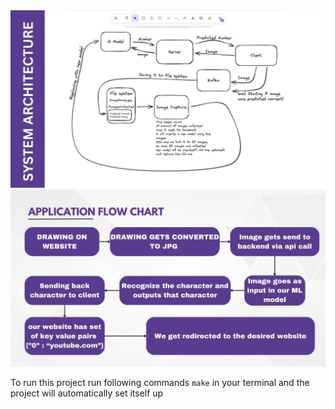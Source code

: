 <img src="Images/9.jpg">
<img src="Images/10.jpg">

To run this project run following commands `make` in your terminal and the project will automatically set itself up